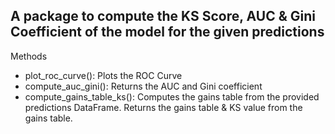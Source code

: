 ## A package to compute the KS Score, AUC & Gini Coefficient of the model for the given predictions

Methods
* plot_roc_curve(): Plots the ROC Curve
* compute_auc_gini(): Returns the AUC and Gini coefficient
* compute_gains_table_ks(): Computes the gains table from the provided predictions DataFrame. Returns the gains table & KS value from the gains table.
